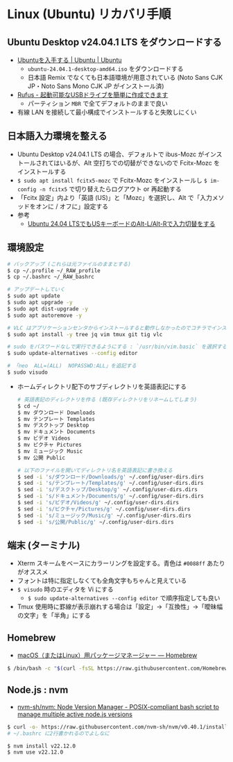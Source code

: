 # Linux (Ubuntu) リカバリ手順


## Ubuntu Desktop v24.04.1 LTS をダウンロードする

- [Ubuntuを入手する | Ubuntu | Ubuntu](https://jp.ubuntu.com/download)
    - `ubuntu-24.04.1-desktop-amd64.iso` をダウンロードする
    - 日本語 Remix でなくても日本語環境が用意されている (Noto Sans CJK JP・Noto Sans Mono CJK JP がインストール済)
- [Rufus - 起動可能なUSBドライブを簡単に作成できます](https://rufus.ie/ja/)
    - パーティション `MBR` で全てデフォルトのままで良い
- 有線 LAN を接続して最小構成でインストールすると失敗しにくい



## 日本語入力環境を整える

- Ubuntu Desktop v24.04.1 LTS の場合、デフォルトで ibus-Mozc がインストールされてはいるが、Alt 空打ちでの切替ができないので Fcitx-Mozc をインストールする
- `$ sudo apt install fcitx5-mozc` で Fcitx-Mozc をインストールし `$ im-config -n fcitx5` で切り替えたらログアウト or 再起動する
- 「Fcitx 設定」内より「英語 (US)」と「Mozc」を選択し、Alt で「入力メソッドをオンに / オフに」設定する
- 参考
    - [Ubuntu 24.04 LTSでもUSキーボードのAlt-L/Alt-Rで入力切替をする](https://zenn.dev/suree/articles/7768f5b6b871b2)

## 環境設定

```bash
# バックアップ (これらは元ファイルのままとする)
$ cp ~/.profile ~/_RAW_profile
$ cp ~/.bashrc ~/_RAW_bashrc

# アップデートしていく
$ sudo apt update
$ sudo apt upgrade -y
$ sudo apt dist-upgrade -y
$ sudo apt autoremove -y

# VLC はアプリケーションセンタからインストールすると動作しなかったのでコチラでインストールする
$ sudo apt install -y tree jq vim tmux git tig vlc

# sudo をパスワードなしで実行できるようにする : `/usr/bin/vim.basic` を選択する
$ sudo update-alternatives --config editor

# 「neo  ALL=(ALL)  NOPASSWD:ALL」を追記する
$ sudo visudo
```

- ホームディレクトリ配下のサブディレクトリを英語表記にする
  ```bash
  # 英語表記のディレクトリを作る (既存ディレクトリをリネームしてしまう)
  $ cd ~/
  $ mv ダウンロード Downloads
  $ mv テンプレート Templates
  $ mv デスクトップ Desktop
  $ mv ドキュメント Documents
  $ mv ビデオ Videos
  $ mv ピクチャ Pictures
  $ mv ミュージック Music
  $ mv 公開 Public
  
  # 以下のファイルを開いてディレクトリ名を英語表記に書き換える
  $ sed -i 's/ダウンロード/Downloads/g' ~/.config/user-dirs.dirs
  $ sed -i 's/テンプレート/Templates/g' ~/.config/user-dirs.dirs
  $ sed -i 's/デスクトップ/Desktop/g' ~/.config/user-dirs.dirs
  $ sed -i 's/ドキュメント/Documents/g' ~/.config/user-dirs.dirs
  $ sed -i 's/ビデオ/Videos/g' ~/.config/user-dirs.dirs
  $ sed -i 's/ピクチャ/Pictures/g' ~/.config/user-dirs.dirs
  $ sed -i 's/ミュージック/Music/g' ~/.config/user-dirs.dirs
  $ sed -i 's/公開/Public/g' ~/.config/user-dirs.dirs
  ```


## 端末 (ターミナル)

- Xterm スキームをベースにカラーリングを設定する。青色は `#0088ff` あたりがオススメ
- フォントは特に指定しなくても全角文字もちゃんと見えている
- `$ visudo` 時のエディタを Vi にする
    - `$ sudo update-alternatives --config editor` で順序指定しても良い
- Tmux 使用時に罫線が表示崩れする場合は「設定」→「互換性」→「曖昧幅の文字」を「半角」にする


## Homebrew

- [macOS（またはLinux）用パッケージマネージャー — Homebrew](https://brew.sh/ja/)

```bash
$ /bin/bash -c "$(curl -fsSL https://raw.githubusercontent.com/Homebrew/install/HEAD/install.sh)"
```


## Node.js : nvm

- [nvm-sh/nvm: Node Version Manager - POSIX-compliant bash script to manage multiple active node.js versions](https://github.com/nvm-sh/nvm)

```bash
$ curl -o- https://raw.githubusercontent.com/nvm-sh/nvm/v0.40.1/install.sh | bash
# ~/.bashrc に2行書かれるのでよしなに

$ nvm install v22.12.0
$ nvm use v22.12.0
```

